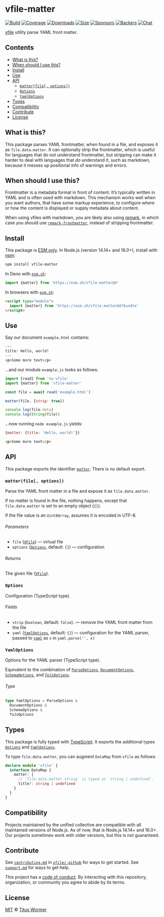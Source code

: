# vfile-matter

[![Build][build-badge]][build]
[![Coverage][coverage-badge]][coverage]
[![Downloads][downloads-badge]][downloads]
[![Size][size-badge]][size]
[![Sponsors][sponsors-badge]][collective]
[![Backers][backers-badge]][collective]
[![Chat][chat-badge]][chat]

[vfile][] utility parse YAML front matter.

## Contents

*   [What is this?](#what-is-this)
*   [When should I use this?](#when-should-i-use-this)
*   [Install](#install)
*   [Use](#use)
*   [API](#api)
    *   [`matter(file[, options])`](#matterfile-options)
    *   [`Options`](#options)
    *   [`YamlOptions`](#yamloptions)
*   [Types](#types)
*   [Compatibility](#compatibility)
*   [Contribute](#contribute)
*   [License](#license)

## What is this?

This package parses YAML frontmatter, when found in a file, and exposes it as
`file.data.matter`.
It can optionally strip the frontmatter, which is useful for languages that do
not understand frontmatter, but stripping can make it harder to deal with
languages that *do* understand it, such as markdown, because it messes up
positional info of warnings and errors.

## When should I use this?

Frontmatter is a metadata format in front of content.
It’s typically written in YAML and is often used with markdown.
This mechanism works well when you want authors, that have some markup
experience, to configure where or how the content is displayed or supply
metadata about content.

When using vfiles with markdown, you are likely also using [remark][], in which
case you should use [`remark-frontmatter`][remark-frontmatter], instead of
stripping frontmatter.

## Install

This package is [ESM only][esm].
In Node.js (version 14.14+ and 16.0+), install with [npm][]:

```sh
npm install vfile-matter
```

In Deno with [`esm.sh`][esmsh]:

```js
import {matter} from 'https://esm.sh/vfile-matter@4'
```

In browsers with [`esm.sh`][esmsh]:

```html
<script type="module">
  import {matter} from 'https://esm.sh/vfile-matter@4?bundle'
</script>
```

## Use

Say our document `example.html` contains:

```html
---
title: Hello, world!
---
<p>Some more text</p>
```

…and our module `example.js` looks as follows:

```js
import {read} from 'to-vfile'
import {matter} from 'vfile-matter'

const file = await read('example.html')

matter(file, {strip: true})

console.log(file.data)
console.log(String(file))
```

…now running `node example.js` yields:

```js
{matter: {title: 'Hello, world!'}}
```

```html
<p>Some more text</p>
```

## API

This package exports the identifier [`matter`][api-matter].
There is no default export.

### `matter(file[, options])`

Parse the YAML front matter in a file and expose it as `file.data.matter`.

If no matter is found in the file, nothing happens, except that
`file.data.matter` is set to an empty object (`{}`).

If the file value is an `Uint8Array`, assumes it is encoded in UTF-8.

###### Parameters

*   `file` ([`VFile`][vfile])
    — virtual file
*   `options` ([`Options`][api-options], default: `{}`)
    — configuration

###### Returns

The given file ([`VFile`][vfile]).

### `Options`

Configuration (TypeScript type).

###### Fields

*   `strip` (`boolean`, default: `false`).
    — remove the YAML front matter from the file
*   `yaml` ([`YamlOptions`][api-yaml-options], default: `{}`)
    — configuration for the YAML parser, passed to [`yaml`][yaml] as `x` in
    `yaml.parse('', x)`

### `YamlOptions`

Options for the YAML parser (TypeScript type).

Equivalent to the combination of
[`ParseOptions`](https://eemeli.org/yaml/#parse-options),
[`DocumentOptions`](https://eemeli.org/yaml/#document-options),
[`SchemaOptions`](https://eemeli.org/yaml/#schema-options), and
[`ToJsOptions`](https://eemeli.org/yaml/#tojs-options).

###### Type

```ts
type YamlOptions = ParseOptions &
  DocumentOptions &
  SchemaOptions &
  ToJsOptions
```

## Types

This package is fully typed with [TypeScript][].
It exports the additional types [`Options`][api-options] and
[`YamlOptions`][api-yaml-options].

To type `file.data.matter`, you can augment `DataMap` from `vfile` as follows:

```ts
declare module 'vfile' {
  interface DataMap {
    matter: {
      // `file.data.matter.string` is typed as `string | undefined`.
      title?: string | undefined
    }
  }
}
```

## Compatibility

Projects maintained by the unified collective are compatible with all maintained
versions of Node.js.
As of now, that is Node.js 14.14+ and 16.0+.
Our projects sometimes work with older versions, but this is not guaranteed.

## Contribute

See [`contributing.md`][contributing] in [`vfile/.github`][health] for ways to
get started.
See [`support.md`][support] for ways to get help.

This project has a [code of conduct][coc].
By interacting with this repository, organization, or community you agree to
abide by its terms.

## License

[MIT][license] © [Titus Wormer][author]

<!-- Definitions -->

[build-badge]: https://github.com/vfile/vfile-matter/workflows/main/badge.svg

[build]: https://github.com/vfile/vfile-matter/actions

[coverage-badge]: https://img.shields.io/codecov/c/github/vfile/vfile-matter.svg

[coverage]: https://codecov.io/github/vfile/vfile-matter

[downloads-badge]: https://img.shields.io/npm/dm/vfile-matter.svg

[downloads]: https://www.npmjs.com/package/vfile-matter

[size-badge]: https://img.shields.io/bundlephobia/minzip/vfile-matter.svg

[size]: https://bundlephobia.com/result?p=vfile-matter

[sponsors-badge]: https://opencollective.com/unified/sponsors/badge.svg

[backers-badge]: https://opencollective.com/unified/backers/badge.svg

[collective]: https://opencollective.com/unified

[chat-badge]: https://img.shields.io/badge/chat-discussions-success.svg

[chat]: https://github.com/vfile/vfile/discussions

[npm]: https://docs.npmjs.com/cli/install

[esm]: https://gist.github.com/sindresorhus/a39789f98801d908bbc7ff3ecc99d99c

[esmsh]: https://esm.sh

[typescript]: https://www.typescriptlang.org

[contributing]: https://github.com/vfile/.github/blob/main/contributing.md

[support]: https://github.com/vfile/.github/blob/main/support.md

[health]: https://github.com/vfile/.github

[coc]: https://github.com/vfile/.github/blob/main/code-of-conduct.md

[license]: license

[author]: https://wooorm.com

[vfile]: https://github.com/vfile/vfile

[remark]: https://github.com/remarkjs/remark

[remark-frontmatter]: https://github.com/remarkjs/remark-frontmatter

[yaml]: https://github.com/eemeli/yaml

[api-matter]: #matterfile-options

[api-options]: #options

[api-yaml-options]: #yamloptions

